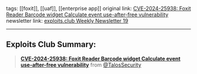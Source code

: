 tags:  [[foxit]], [[uaf]], [[enterprise app]]
original link:  [CVE-2024-25938: Foxit Reader Barcode widget Calculate event use-after-free vulnerability](https://talosintelligence.com/vulnerability_reports/TALOS-2024-1958?ref=blog.exploits.club)
newsletter link: [exploits.club Weekly Newsletter 19](https://blog.exploits.club/exploits-club-weekly-newsletter-19/)

---
## Exploits Club Summary:
>  [**CVE-2024-25938: Foxit Reader Barcode widget Calculate event use-after-free vulnerability**](https://talosintelligence.com/vulnerability_reports/TALOS-2024-1958?ref=blog.exploits.club) from [@TalosSecurity](https://twitter.com/TalosSecurity?ref=blog.exploits.club) 